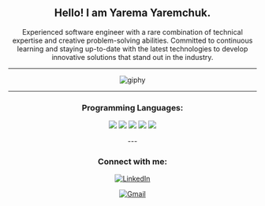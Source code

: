  <section align = "center">
  
 ## Hello! I am Yarema Yaremchuk.
 
 Experienced software engineer with a rare combination of technical expertise and creative problem-solving abilities. Committed to continuous learning and staying up-to-date with the latest technologies to develop innovative solutions that stand out in the industry.

 <section>
   
   ---
![giphy](https://github.com/YaremaYaremchuk/YaremaYaremchuk.github.io/assets/89141796/3eadd054-eebe-4600-8759-e6b26d306768)


---

<section align = "center">

  ### Programming Languages:
  <p>
  <img src="https://img.shields.io/badge/Python-3776AB?style=for-the-badge&logo=python&logoColor=white" />
  <img src="https://img.shields.io/badge/HTML5-E34F26?style=for-the-badge&logo=html5&logoColor=white" />
  <img src="https://img.shields.io/badge/CSS-1572B6?style=for-the-badge&logo=css3&logoColor=white" />
  <img src="https://img.shields.io/badge/C%23-239120?style=for-the-badge&logo=c-sharp&logoColor=white" />
  <img src="https://img.shields.io/badge/-c++-black?logo=c%2B%2B&style=for-the-badge&logo=c++sharp&logoColor=white" />
</p>
---

### Connect with me:
[![LinkedIn](https://img.shields.io/badge/LinkedIn-0077B5?style=for-the-badge&logo=linkedin&logoColor=white)](https://www.linkedin.com/in/yarema-yaremchuk-747291296/)
  
[![Gmail](https://img.shields.io/badge/Gmail-D14836?style=for-the-badge&logo=gmail&logoColor=white)](mailto:yarkoyaremchuk17@gmail.com)
 
</section>
